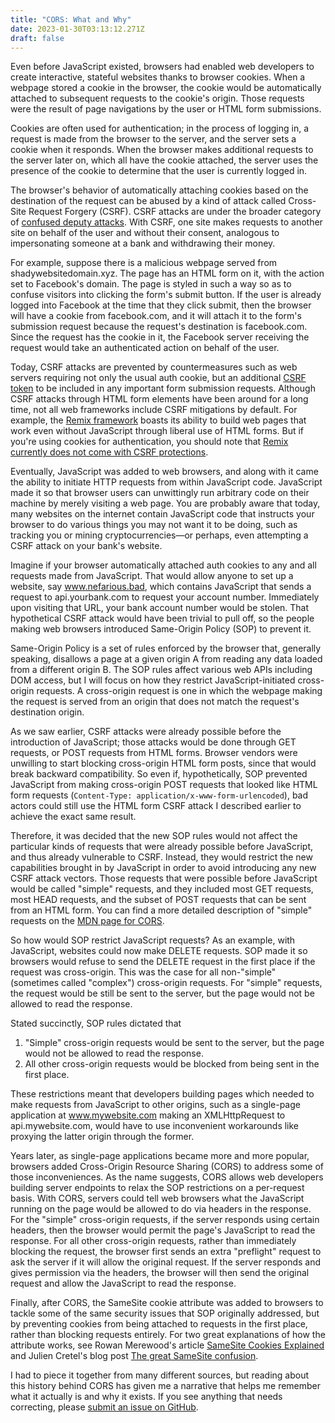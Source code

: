 ```yaml
---
title: "CORS: What and Why"
date: 2023-01-30T03:13:12.271Z
draft: false
---
```

Even before JavaScript existed, browsers had enabled web developers to create interactive, stateful websites thanks to browser cookies. When a webpage stored a cookie in the browser, the cookie would be automatically attached to subsequent requests to the cookie's origin. Those requests were the result of page navigations by the user or HTML form submissions.

Cookies are often used for authentication; in the process of logging in, a request is made from the browser to the server, and the server sets a cookie when it responds. When the browser makes additional requests to the server later on, which all have the cookie attached, the server uses the presence of the cookie to determine that the user is currently logged in. 

The browser's behavior of automatically attaching cookies based on the destination of the request can be abused by a kind of attack called Cross-Site Request Forgery (CSRF). CSRF attacks are under the broader category of [confused deputy attacks](https://en.wikipedia.org/wiki/Confused_deputy_problem). With CSRF, one site makes requests to another site on behalf of the user and without their consent, analogous to impersonating someone at a bank and withdrawing their money. 

For example, suppose there is a malicious webpage served from shadywebsitedomain.xyz. The page has an HTML form on it, with the action set to Facebook's domain. The page is styled in such a way so as to confuse visitors into clicking the form's submit button. If the user is already logged into Facebook at the time that they click submit, then the browser will have a cookie from facebook.com, and it will attach it to the form's submission request because the request's destination is facebook.com. Since the request has the cookie in it, the Facebook server receiving the request would take an authenticated action on behalf of the user. 

Today, CSRF attacks are prevented by countermeasures such as web servers requiring not only the usual auth cookie, but an additional [CSRF token](https://stackoverflow.com/questions/5207160/what-is-a-csrf-token-what-is-its-importance-and-how-does-it-work) to be included in any important form submission requests. Although CSRF attacks through HTML form elements have been around for a long time, not all web frameworks include CSRF mitigations by default. For example, the [Remix framework](https://remix.run/) boasts its ability to build web pages that work even without JavaScript through liberal use of HTML forms. But if you're using cookies for authentication, you should note that [Remix currently does not come with CSRF protections](https://github.com/remix-run/remix/discussions/2906).

Eventually, JavaScript was added to web browsers, and along with it came the ability to initiate HTTP requests from within JavaScript code. JavaScript made it so that browser users can unwittingly run arbitrary code on their machine by merely visiting a web page. You are probably aware that today, many websites on the internet contain JavaScript code that instructs your browser to do various things you may not want it to be doing, such as tracking you or mining cryptocurrencies—or perhaps, even attempting a CSRF attack on your bank's website.

Imagine if your browser automatically attached auth cookies to any and all requests made from JavaScript. That would allow anyone to set up a website, say www.nefarious.bad, which contains JavaScript that sends a request to api.yourbank.com to request your account number. Immediately upon visiting that URL, your bank account number would be stolen. That hypothetical CSRF attack would have been trivial to pull off, so the people making web browsers introduced Same-Origin Policy (SOP) to prevent it. 

Same-Origin Policy is a set of rules enforced by the browser that, generally speaking, disallows a page at a given origin A from reading any data loaded from a different origin B. The SOP rules affect various web APIs including DOM access, but I will focus on how they restrict JavaScript-initiated cross-origin requests. A cross-origin request is one in which the webpage  making the request is served from an origin that does not match the request's destination origin. 

As we saw earlier, CSRF attacks were already possible before the introduction of JavaScript; those attacks would be done through GET requests, or POST requests from HTML forms. Browser vendors were unwilling to start blocking cross-origin HTML form posts, since that would break backward compatibility. So even if, hypothetically, SOP prevented JavaScript from making cross-origin POST requests that looked like HTML form requests (`Content-Type: application/x-www-form-urlencoded`), bad actors could still use the HTML form CSRF attack I described earlier to achieve the exact same result. 

Therefore, it was decided that the new SOP rules would not affect the particular kinds of requests that were already possible before JavaScript, and thus already vulnerable to CSRF. Instead, they would restrict the new capabilities brought in by JavaScript in order to avoid introducing any new CSRF attack vectors. Those requests that were possible before JavaScript would be called "simple" requests, and they included most GET requests, most HEAD requests, and the subset of POST requests that can be sent from an HTML form. You can find a more detailed description of "simple" requests on the [MDN page for CORS](https://developer.mozilla.org/en-US/docs/Web/HTTP/CORS#simple_requests).

So how would SOP restrict JavaScript requests? As an example, with JavaScript, websites could now make DELETE requests. SOP made it so browsers would refuse to send the DELETE request in the first place if the request was cross-origin. This was the case for all non-"simple" (sometimes called "complex") cross-origin requests. For "simple" requests, the request would be still be sent to the server, but the page would not be allowed to read the response.

Stated succinctly, SOP rules dictated that

1. "Simple" cross-origin requests would be sent to the server, but the page would not be allowed to read the response. 
1. All other cross-origin requests would be blocked from being sent in the first place. 

These restrictions meant that developers building pages which needed to make requests from JavaScript to other origins, such as a single-page application at www.mywebsite.com making an XMLHttpRequest to api.mywebsite.com, would have to use inconvenient workarounds like proxying the latter origin through the former. 

Years later, as single-page applications became more and more popular, browsers added Cross-Origin Resource Sharing (CORS) to address some of those inconveniences. As the name suggests, CORS allows web developers building server endpoints to relax the SOP restrictions on a per-request basis. With CORS, servers could tell web browsers what the JavaScript running on the page would be allowed to do via headers in the response. For the "simple" cross-origin requests, if the server responds using certain headers, then the browser would permit the page's JavaScript to read the response. For all other cross-origin requests, rather than immediately blocking the request, the browser first sends an extra "preflight" request to ask the server if it will allow the original request. If the server responds and gives permission via the headers, the browser will then send the original request and allow the JavaScript to read the response.

Finally, after CORS, the SameSite cookie attribute was added to browsers to tackle some of the same security issues that SOP originally addressed, but by preventing cookies from being attached to requests in the first place, rather than blocking requests entirely.  For two great explanations of how the attribute works, see Rowan Merewood's article [SameSite Cookies Explained](https://web.dev/samesite-cookies-explained/) and Julien Cretel's blog post [The great SameSite confusion](https://jub0bs.com/posts/2021-01-29-great-samesite-confusion/).

I had to piece it together from many different sources, but reading about this history behind CORS has given me a narrative that helps me remember what it actually is and why it exists. If you see anything that needs correcting, please [submit an issue on GitHub](https://github.com/keanemind/personal-website).
